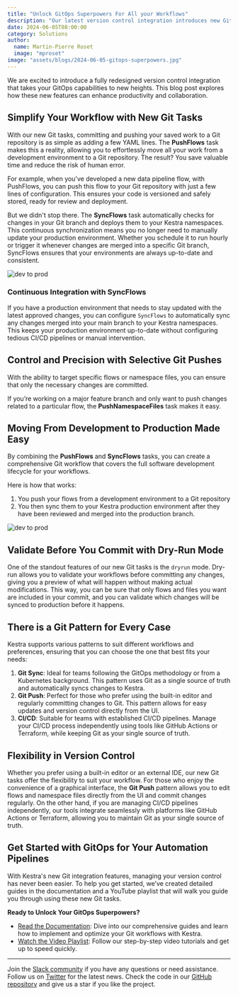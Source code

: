 ```yaml
---
title: "Unlock GitOps Superpowers For All your Workflows"
description: "Our latest version control integration introduces new Git tasks that bring enhanced flexibility and control to your workflows"
date: 2024-06-05T08:00:00
category: Solutions
author:
  name: Martin-Pierre Roset
  image: "mproset"
image: "assets/blogs/2024-06-05-gitops-superpowers.jpg"
---
```


We are excited to introduce a fully redesigned version control integration that takes your GitOps capabilities to new heights. This blog post explores how these new features can enhance productivity and collaboration.

## Simplify Your Workflow with New Git Tasks

With our new Git tasks, committing and pushing your saved work to a Git repository is as simple as adding a few YAML lines. The **PushFlows** task makes this a reality, allowing you to effortlessly move all your work from a development environment to a Git repository. The result? You save valuable time and reduce the risk of human error.

For example, when you’ve developed a new data pipeline flow, with PushFlows, you can push this flow to your Git repository with just a few lines of configuration. This ensures your code is versioned and safely stored, ready for review and deployment.

But we didn't stop there. The **SyncFlows** task automatically checks for changes in your Git branch and deploys them to your Kestra namespaces. This continuous synchronization means you no longer need to manually update your production environment. Whether you schedule it to run hourly or trigger it whenever changes are merged into a specific Git branch, SyncFlows ensures that your environments are always up-to-date and consistent.

![dev to prod](assets/blogs/2024-06-05-gitops-superpowers/as-code.png)

### Continuous Integration with SyncFlows

If you have a production environment that needs to stay updated with the latest approved changes, you can configure `SyncFlows` to automatically sync any changes merged into your main branch to your Kestra namespaces. This keeps your production environment up-to-date without configuring tedious CI/CD pipelines or manual intervention.

## Control and Precision with Selective Git Pushes

With the ability to target specific flows or namespace files, you can ensure that only the necessary changes are committed.

If you’re working on a major feature branch and only want to push changes related to a particular flow, the **PushNamespaceFiles** task makes it easy.

## Moving From Development to Production Made Easy

By combining the **PushFlows** and **SyncFlows** tasks, you can create a comprehensive Git workflow that covers the full software development lifecycle for your workflows.

Here is how that works:
1. You push your flows from a development environment to a Git repository
2. You then sync them to your Kestra production environment after they have been reviewed and merged into the production branch.

![dev to prod](assets/blogs/2024-06-05-gitops-superpowers/devtoprod.png)

## Validate Before You Commit with Dry-Run Mode

One of the standout features of our new Git tasks is the `dryrun` mode. Dry-run allows you to validate your workflows before committing any changes, giving you a preview of what will happen without making actual modifications. This way, you can be sure that only flows and files you want are included in your commit, and you can validate which changes will be synced to production before it happens.


## There is a Git Pattern for Every Case

Kestra supports various patterns to suit different workflows and preferences, ensuring that you can choose the one that best fits your needs:

1. **Git Sync**: Ideal for teams following the GitOps methodology or from a Kubernetes background. This pattern uses Git as a single source of truth and automatically syncs changes to Kestra.
2. **Git Push**: Perfect for those who prefer using the built-in editor and regularly committing changes to Git. This pattern allows for easy updates and version control directly from the UI.
3. **CI/CD**: Suitable for teams with established CI/CD pipelines. Manage your CI/CD process independently using tools like GitHub Actions or Terraform, while keeping Git as your single source of truth.

## Flexibility in Version Control

Whether you prefer using a built-in editor or an external IDE, our new Git tasks offer the flexibility to suit your workflow. For those who enjoy the convenience of a graphical interface, the **Git Push** pattern allows you to edit flows and namespace files directly from the UI and commit changes regularly. On the other hand, if you are managing CI/CD pipelines independently, our tools integrate seamlessly with platforms like GitHub Actions or Terraform, allowing you to maintain Git as your single source of truth.

## Get Started with GitOps for Your Automation Pipelines

With Kestra's new Git integration features, managing your version control has never been easier. To help you get started, we’ve created detailed guides in the documentation and a YouTube playlist that will walk you guide you through using these new Git tasks.

**Ready to Unlock Your GitOps Superpowers?**

- [Read the Documentation](https://kestra.io/docs/developer-guide/git): Dive into our comprehensive guides and learn how to implement and optimize your Git workflows with Kestra.
- [Watch the Video Playlist](https://youtu.be/OPlNKQZFeho): Follow our step-by-step video tutorials and get up to speed quickly.

---

Join the [Slack community](https://kestra.io/slack) if you have any questions or need assistance.
Follow us on [Twitter](https://twitter.com/kestra_io) for the latest news.
Check the code in our [GitHub repository](https://github.com/kestra-io/kestra) and give us a star if you like the project.
